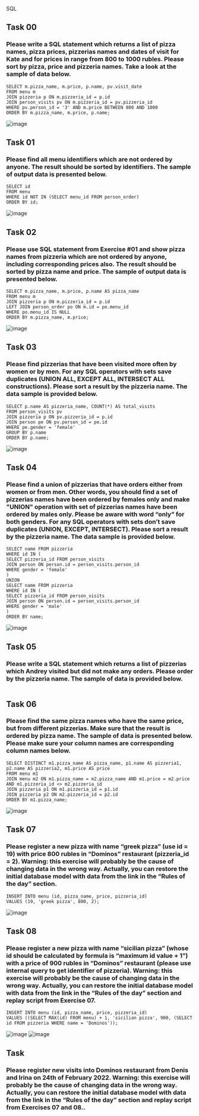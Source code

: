 SQL
## Task 00
### Please write a SQL statement which returns a list of pizza names, pizza prices, pizzerias names and dates of visit for Kate and for prices in range from 800 to 1000 rubles. Please sort by pizza, price and pizzeria names. Take a look at the sample of data below.
 ```
SELECT m.pizza_name, m.price, p.name, pv.visit_date
FROM menu m
JOIN pizzeria p ON m.pizzeria_id = p.id
JOIN person_visits pv ON m.pizzeria_id = pv.pizzeria_id
WHERE pv.person_id = '3' AND m.price BETWEEN 800 AND 1000
ORDER BY m.pizza_name, m.price, p.name;
 ```
![image](https://github.com/AnastasiaUrusova/SQL/assets/112615007/24f79174-b558-4882-a66d-aefb2da68f7c)

## Task 01
### Please find all menu identifiers which are not ordered by anyone. The result should be sorted by identifiers. The sample of output data is presented below.
```
SELECT id
FROM menu
WHERE id NOT IN (SELECT menu_id FROM person_order)
ORDER BY id;
```
![image](https://github.com/AnastasiaUrusova/SQL/assets/112615007/8af0e3c4-47e1-42d0-80b1-251d1b8e07d0)

## Task 02
### Please use SQL statement from Exercise #01 and show pizza names from pizzeria which are not ordered by anyone, including corresponding prices also. The result should be sorted by pizza name and price. The sample of output data is presented below.
```
SELECT m.pizza_name, m.price, p.name AS pizza_name
FROM menu m
JOIN pizzeria p ON m.pizzeria_id = p.id
LEFT JOIN person_order po ON m.id = po.menu_id
WHERE po.menu_id IS NULL
ORDER BY m.pizza_name, m.price;
```
![image](https://github.com/AnastasiaUrusova/SQL/assets/112615007/372bd867-7557-464e-a3d3-8bb69552d62e)

## Task 03
### Please find pizzerias that have been visited more often by women or by men. For any SQL operators with sets save duplicates (UNION ALL, EXCEPT ALL, INTERSECT ALL constructions). Please sort a result by the pizzeria name. The data sample is provided below.
```
SELECT p.name AS pizzeria_name, COUNT(*) AS total_visits
FROM person_visits pv
JOIN pizzeria p ON pv.pizzeria_id = p.id
JOIN person pe ON pv.person_id = pe.id
WHERE pe.gender = 'female'
GROUP BY p.name
ORDER BY p.name;
```
![image](https://github.com/AnastasiaUrusova/SQL/assets/112615007/b69fcf16-4899-4236-9844-4812d2e045d0)

## Task 04
### Please find a union of pizzerias that have orders either from women or from men. Other words, you should find a set of pizzerias names have been ordered by females only and make "UNION" operation with set of pizzerias names have been ordered by males only. Please be aware with word “only” for both genders. For any SQL operators with sets don’t save duplicates (UNION, EXCEPT, INTERSECT). Please sort a result by the pizzeria name. The data sample is provided below.
```
SELECT name FROM pizzeria
WHERE id IN (
SELECT pizzeria_id FROM person_visits
JOIN person ON person.id = person_visits.person_id
WHERE gender = 'female'
)
UNION
SELECT name FROM pizzeria
WHERE id IN (
SELECT pizzeria_id FROM person_visits
JOIN person ON person.id = person_visits.person_id
WHERE gender = 'male'
)
ORDER BY name;
```
![image](https://github.com/AnastasiaUrusova/SQL/assets/112615007/7f0a8476-4c85-48bf-92db-4fe3d18591d6)

## Task 05
### Please write a SQL statement which returns a list of pizzerias which Andrey visited but did not make any orders. Please order by the pizzeria name. The sample of data is provided below.
```

```


## Task 06
### Please find the same pizza names who have the same price, but from different pizzerias. Make sure that the result is ordered by pizza name. The sample of data is presented below. Please make sure your column names are corresponding column names below.
```
SELECT DISTINCT m1.pizza_name AS pizza_name, p1.name AS pizzeria1, p2.name AS pizzeria2, m1.price AS price
FROM menu m1
JOIN menu m2 ON m1.pizza_name = m2.pizza_name AND m1.price = m2.price AND m1.pizzeria_id <> m2.pizzeria_id
JOIN pizzeria p1 ON m1.pizzeria_id = p1.id
JOIN pizzeria p2 ON m2.pizzeria_id = p2.id
ORDER BY m1.pizza_name;
```
![image](https://github.com/AnastasiaUrusova/SQL/assets/112615007/8014734e-d67d-41a2-b4e8-6592c66acb48)

## Task 07
### Please register a new pizza with name “greek pizza” (use id = 19) with price 800 rubles in “Dominos” restaurant (pizzeria_id = 2). Warning: this exercise will probably be the cause of changing data in the wrong way. Actually, you can restore the initial database model with data from the link in the “Rules of the day” section.
```
INSERT INTO menu (id, pizza_name, price, pizzeria_id)
VALUES (19, 'greek pizza', 800, 2);
```
![image](https://github.com/AnastasiaUrusova/SQL/assets/112615007/c430b825-9a5d-4504-90c9-f5f985bf9b22)

## Task 08
### Please register a new pizza with name “sicilian pizza” (whose id should be calculated by formula is “maximum id value + 1”) with a price of 900 rubles in “Dominos” restaurant (please use internal query to get identifier of pizzeria). Warning: this exercise will probably be the cause of changing data in the wrong way. Actually, you can restore the initial database model with data from the link in the “Rules of the day” section and replay script from Exercise 07.
```
INSERT INTO menu (id, pizza_name, price, pizzeria_id)
VALUES ((SELECT MAX(id) FROM menu) + 1, 'sicilian pizza', 900, (SELECT id FROM pizzeria WHERE name = 'Dominos'));
```
![image](https://github.com/AnastasiaUrusova/SQL/assets/112615007/42b64aca-8c68-4551-bde7-bd67c8725ef2)
![image](https://github.com/AnastasiaUrusova/SQL/assets/112615007/9f3e2e8a-66c3-465b-9d5f-ac575f75e6a3)

## Task
### Please register new visits into Dominos restaurant from Denis and Irina on 24th of February 2022. Warning: this exercise will probably be the cause of changing data in the wrong way. Actually, you can restore the initial database model with data from the link in the “Rules of the day” section and replay script from Exercises 07 and 08..
```

```


